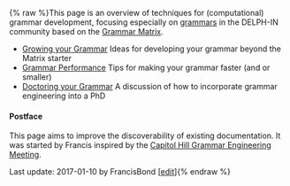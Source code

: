 {% raw %}This page is an overview of techniques for (computational) grammar
development, focusing especially on [grammars](https://delph-in.github.io/docs/grammars/GrammarCatalogue) in the
DELPH-IN community based on the [Grammar Matrix](https://delph-in.github.io/docs/matrix/MatrixTop).

- [Growing your Grammar](https://delph-in.github.io/docs/summits/CapitolHillSmall2Large) Ideas for developing
your grammar beyond the Matrix starter
- [Grammar Performance](https://delph-in.github.io/docs/tools/GrammarPerformance) Tips for making your
grammar faster (and or smaller)
- [Doctoring your Grammar](https://delph-in.github.io/docs/summits/CapitolHillPhDDesign) A discussion of how
to incorporate grammar engineering into a PhD

#### Postface

This page aims to improve the discoverability of existing documentation.
It was started by Francis inspired by the [Capitol Hill
Grammar Engineering Meeting](https://delph-in.github.io/docs/summits/CapitolHillTop).

Last update: 2017-01-10 by FrancisBond [[edit](https://github.com/delph-in/docs/wiki/GrammarDevelopment/_edit)]{% endraw %}